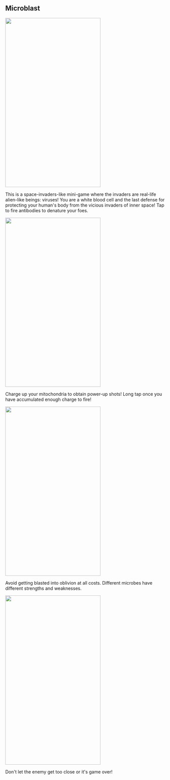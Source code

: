 <h2>Microblast</h2>
<img src="https://cloud.githubusercontent.com/assets/7758601/6202143/24069cd0-b48c-11e4-9e69-f000a367828c.png" width="300" height="532">
<p>This is a space-invaders-like mini-game where the invaders are real-life alien-like beings: viruses! You are a white blood cell and the last defense for protecting your human's body from the vicious invaders of inner space! Tap to fire antibodies to denature your foes.</p>
<img src="https://cloud.githubusercontent.com/assets/7758601/6202144/26351266-b48c-11e4-9991-faf7b8db3ad2.png" width="300" height="532">
<p>Charge up your mitochondria to obtain power-up shots! Long tap once you have accumulated enough charge to fire!</p>
<img src="https://cloud.githubusercontent.com/assets/7758601/6202145/2845ef6c-b48c-11e4-8149-fa86c53731f4.png" width="300" height="532">
<p>Avoid getting blasted into oblivion at all costs. Different microbes have different strengths and weaknesses.</p>
<img src="https://cloud.githubusercontent.com/assets/7758601/6202146/29ae295a-b48c-11e4-82a8-744920c95f6b.png" width="300" height="532">
<p>Don't let the enemy get too close or it's game over!</p>
